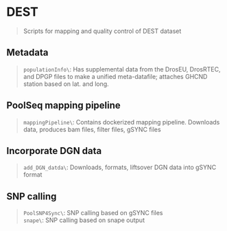 # DEST
  > Scripts for mapping and quality control of DEST dataset

## Metadata
  > `populationInfo\`: Has supplemental data from the DrosEU, DrosRTEC, and DPGP files to make a unified meta-datafile; attaches GHCND station based on lat. and long.

## PoolSeq mapping pipeline
  > `mappingPipeline\`: Contains dockerized mapping pipeline. Downloads data, produces bam files, filter files, gSYNC files

## Incorporate DGN data
  > `add_DGN_datda\`: Downloads, formats, liftsover DGN data into gSYNC format

## SNP calling
  > `PoolSNP4Sync\`: SNP calling based on gSYNC files </br>
  > `snape\`: SNP calling based on snape output
